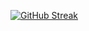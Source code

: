 [![GitHub Streak](http://github-readme-streak-stats.herokuapp.com?user=sandrodarnuzer&theme=dark&background=000000)](https://git.io/streak-stats)
